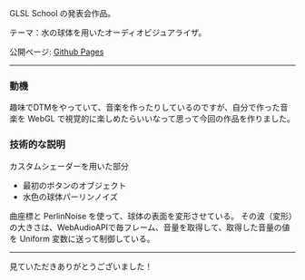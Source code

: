GLSL School の発表会作品。

テーマ：水の球体を用いたオーディオビジュアライザ。

公開ページ: [Github Pages](https://hirokuniteruya.github.io/glsl_school_my_presentation/)

---
### 動機
趣味でDTMをやっていて、音楽を作ったりしているのですが、自分で作った音楽を WebGL で視覚的に楽しめたらいいなって思って今回の作品を作りました。

### 技術的な説明
カスタムシェーダーを用いた部分
- 最初のボタンのオブジェクト
- 水色の球体パーリンノイズ

曲座標と PerlinNoise を使って、球体の表面を変形させている。
その波（変形）の大きさは、WebAudioAPIで毎フレーム、音量を取得して、取得した音量の値を Uniform 変数に送って制御している。

---
見ていただきありがとうございました！
